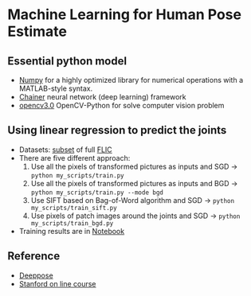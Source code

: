 Machine Learning for Human Pose Estimate
================

## Essential python model
* [Numpy](http://www.numpy.org) for a highly optimized library for numerical operations with a MATLAB-style syntax.
* [Chainer](http://chainer.org) neural network (deep learning) framework
* [opencv3.0](http://opencv.org) OpenCV-Python for solve computer vision problem

## Using linear regression to predict the joints
- Datasets: [subset](http://cims.nyu.edu/~tompson/flic_plus.htm) of full [FLIC](http://vision.grasp.upenn.edu/cgi-bin/index.php?n=VideoLearning.FLIC)
- There are five different approach:
	1. Use all the pixels of transformed pictures as inputs and SGD -> `python my_scripts/train.py`
	2. Use all the pixels of transformed pictures as inputs and BGD -> `python my_scripts/train.py --mode bgd`
	3. Use SIFT based on Bag-of-Word algorithm and SGD -> `python my_scripts/train_sift.py`
	4. Use pixels of patch images around the joints and SGD -> `python my_scripts/train_bgd.py`
- Training results are in [Notebook](training_results.ipynb)

## Reference
- [Deeppose](https://github.com/mitmul/deeppose)
- [Stanford on line course](http://cs231n.github.io)

